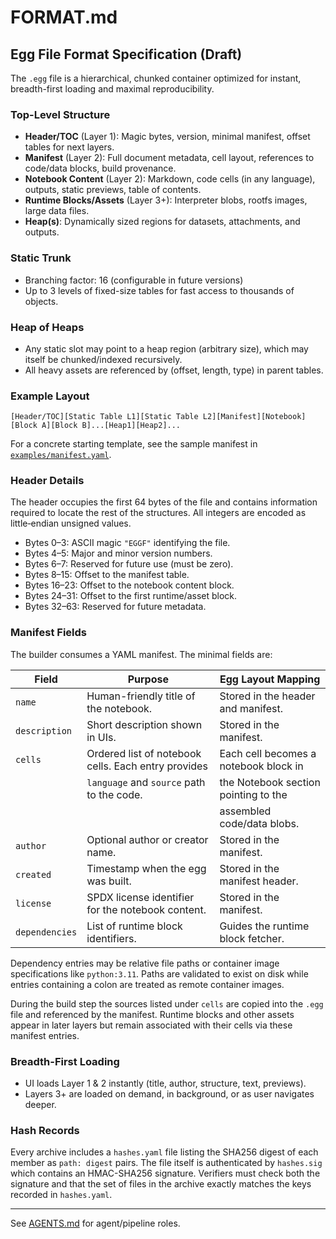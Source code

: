# FORMAT.md

## Egg File Format Specification (Draft)

The `.egg` file is a hierarchical, chunked container optimized for instant, breadth-first loading and maximal reproducibility.

### Top-Level Structure

- **Header/TOC** (Layer 1): Magic bytes, version, minimal manifest, offset tables for next layers.
- **Manifest** (Layer 2): Full document metadata, cell layout, references to code/data blocks, build provenance.
- **Notebook Content** (Layer 2): Markdown, code cells (in any language), outputs, static previews, table of contents.
- **Runtime Blocks/Assets** (Layer 3+): Interpreter blobs, rootfs images, large data files.
- **Heap(s)**: Dynamically sized regions for datasets, attachments, and outputs.

### Static Trunk

- Branching factor: 16 (configurable in future versions)
- Up to 3 levels of fixed-size tables for fast access to thousands of objects.

### Heap of Heaps

- Any static slot may point to a heap region (arbitrary size), which may itself be chunked/indexed recursively.
- All heavy assets are referenced by (offset, length, type) in parent tables.

### Example Layout

```
[Header/TOC][Static Table L1][Static Table L2][Manifest][Notebook][Block A][Block B]...[Heap1][Heap2]...
```

For a concrete starting template, see the sample manifest in
[`examples/manifest.yaml`](examples/manifest.yaml).

### Header Details

The header occupies the first 64 bytes of the file and contains information
required to locate the rest of the structures.  All integers are encoded as
little‑endian unsigned values.

- Bytes 0–3: ASCII magic ``"EGGF"`` identifying the file.
- Bytes 4–5: Major and minor version numbers.
- Bytes 6–7: Reserved for future use (must be zero).
- Bytes 8–15: Offset to the manifest table.
- Bytes 16–23: Offset to the notebook content block.
- Bytes 24–31: Offset to the first runtime/asset block.
- Bytes 32–63: Reserved for future metadata.

### Manifest Fields

The builder consumes a YAML manifest. The minimal fields are:

| Field       | Purpose                                              | Egg Layout Mapping                     |
|-------------|------------------------------------------------------|----------------------------------------|
| `name`      | Human-friendly title of the notebook.                | Stored in the header and manifest.     |
| `description` | Short description shown in UIs.                     | Stored in the manifest.                |
| `cells`     | Ordered list of notebook cells. Each entry provides   | Each cell becomes a notebook block in  |
|             | `language` and `source` path to the code.             | the Notebook section pointing to the   |
|             |                                                      | assembled code/data blobs.             |
| `author`    | Optional author or creator name.                      | Stored in the manifest.                |
| `created`   | Timestamp when the egg was built.                     | Stored in the manifest header.         |
| `license`   | SPDX license identifier for the notebook content.     | Stored in the manifest.                |
| `dependencies` | List of runtime block identifiers.                 | Guides the runtime block fetcher.      |

Dependency entries may be relative file paths or container image
specifications like ``python:3.11``. Paths are validated to exist on disk while
entries containing a colon are treated as remote container images.

During the build step the sources listed under `cells` are copied into
the `.egg` file and referenced by the manifest. Runtime blocks and other
assets appear in later layers but remain associated with their cells via
these manifest entries.

### Breadth-First Loading

- UI loads Layer 1 & 2 instantly (title, author, structure, text, previews).
- Layers 3+ are loaded on demand, in background, or as user navigates deeper.

### Hash Records

Every archive includes a ``hashes.yaml`` file listing the SHA256 digest of each
member as ``path: digest`` pairs.  The file itself is authenticated by
``hashes.sig`` which contains an HMAC-SHA256 signature.  Verifiers must check
both the signature and that the set of files in the archive exactly matches the
keys recorded in ``hashes.yaml``.

---

See [AGENTS.md](AGENTS.md) for agent/pipeline roles.

